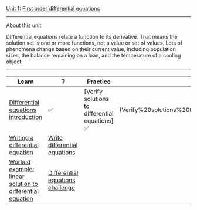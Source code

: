 
[Unit 1: First order differential equations](https://www.khanacademy.org/math/differential-equations/first-order-differential-equations)

---

About this unit

Differential equations relate a function to its derivative. That means the solution set is one or more functions, not a value or set of values. Lots of phenomena change based on their current value, including population sizes, the balance remaining on a loan, and the temperature of a cooling object.

--- 

| Learn | :grey_question: | Practice | :grey_question: |
|-|-|-|-|
| [Differential equations introduction](Differential%20equations%20introduction) | :white_check_mark: | [Verify solutions to differential equations] :white_check_mark: | (Verify%20solutions%20to%20differential%20equations) |
| [Writing a differential equation](Writing%20a%20differential%20equation) | [Write differential equations](Write%20differential%20equations)|
| [Worked example: linear solution to differential equation](linear%20solution%20to%20differential%20equation) | [Differential equations challenge](Differential%20equations%20challenge)|
